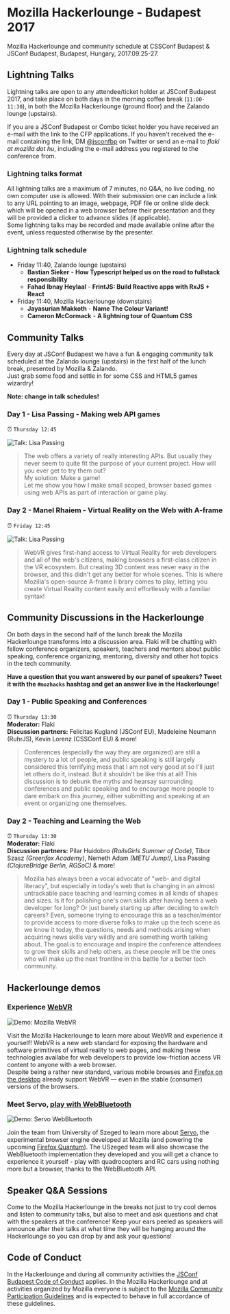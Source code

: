 # Mozilla Hackerlounge - Budapest 2017
Mozilla Hackerlounge and community schedule at CSSConf Budapest & JSConf Budapest, Budapest, Hungary, 2017.09.25-27.

## Lightning Talks
Lightning talks are open to any attendee/ticket holder at JSConf Budapest 2017, and take place on both days in the morning coffee break (`11:00-11:30`), in both the Mozilla Hackerlounge (ground floor) and the Zalando lounge (upstairs).

If you are a JSConf Budapest or Combo ticket holder you have received an e-mail with the link to the CFP applications. If you haven't received the e-mail containing the link, DM [@jsconfbp](https://twitter.com/jsconfbp) on Twitter or send an e-mail to _flaki at mozilla dot hu_, including the e-mail address you registered to the conference from.

### Lightning talks format
All lightning talks are a maximum of 7 minutes, no Q&A, no live coding, no own computer use is allowed. With their submission one can include a link to any URL pointing to an image, webpage, PDF file or online slide deck which will be opened in a web browser before their presentation and they will be provided a clicker to advance slides (if applicable).  
Some lightning talks may be recorded and made available online after the event, unless requested otherwise by the presenter.

### Lightning talk schedule
* Friday 11:40, Zalando lounge (upstairs)
  * **Bastian Sieker** - __How Typescript helped us on the road to fullstack responsibility__
  * **Fahad Ibnay Heylaal** - __FrintJS: Build Reactive apps with RxJS + React__
* Friday 11:40, Mozilla Hackerlounge (downstairs)
  * **Jayasurian Makkoth** - __Name The Colour Variant!__
  * **Cameron McCormack** - __A lightning tour of Quantum CSS__

## Community Talks
Every day at JSConf Budapest we have a fun & engaging community talk scheduled at the Zalando lounge (upstairs) in the first half of the lunch break, presented by Mozilla & Zalando.  
Just grab some food and settle in for some CSS and HTML5 games wizardry!

**Note: change in talk schedules!**

### Day 1 - Lisa Passing - Making web API games
⏰ `Thursday 12:45`

![Talk: Lisa Passing](talks-lislis.jpg)
> The web offers a variety of really interesting APIs. But usually they never seem to quite fit the purpose of your current project. How will you ever get to try them out?  
> My solution: Make a game!  
> Let me show you how I make small scoped, browser based games using web APIs as part of interaction or game play.

### Day 2 - Manel Rhaiem - Virtual Reality on the Web with A-frame
⏰ `Friday 12:45`

![Talk: Lisa Passing](talks-manel.jpg)
> WebVR gives first-hand access to Virtual Reality for web developers and all of the web's citizens, making browsers a first-class citizen in the VR ecosystem. But creating 3D content was never easy in the browser, and this didn't get any better for whole scenes. This is where Mozilla's open-source A-frame li
brary comes to play, letting you create Virtual Reality content easily and effortlessly with a familiar syntax!


## Community Discussions in the Hackerlounge
On both days in the second half of the lunch break the Mozilla Hackerlounge transforms into a discussion area. Flaki will be chatting with fellow conference organizers, speakers, teachers and mentors about public speaking, conference organizing, mentoring, diversity and other hot topics in the tech community.

**Have a question that you want answered by our panel of speakers? Tweet it with the `#mozhacks` hashtag and get an answer live in the Hackerlounge!**

### Day 1 - Public Speaking and Conferences
⏰ `Thursday 13:30`  
**Moderator:** Flaki  
**Discussion partners:** Felicitas Kugland (JSConf EU), Madeleine Neumann (RuhrJS), Kevin Lorenz (CSSConf EU) & more!

> Conferences (especially the way they are organized) are still a mystery to a lot of people, and public speaking is still largely considered this terrifying mess that I am not very good at so I'll just let others do it, instead. But it shouldn't be like this at all! This discussion is to debunk the myths and hearsay surrounding conferences and public speaking and to encourage more people to dare embark on this journey, either submitting and speaking at an event or organizing one themselves.


### Day 2 - Teaching and Learning the Web
⏰ `Thursday 13:30`  
**Moderator:** Flaki  
**Discussion partners:** Pilar Huidobro _(RailsGirls Summer of Code)_, Tibor Szasz _(Greenfox Academy)_, Nemeth Adam _(METU Jump!)_, Lisa Passing _(ClojureBridge Berlin, RGSoC)_ & more!

> Mozilla has always been a vocal advocate of "web- and digital literacy", but especially in today's web that is changing in  an almost untrackable pace teaching and learning comes in all kinds of shapes and sizes. Is it for polishing one's own skills after having been a web developer for long? Or just barely starting up after deciding to switch careers? Even, someone trying to encourage this as a teacher/mentor to provide access to more diverse folks to make up the tech scene as we know it today, the questions, needs and methods arising when acquiring news skills vary wildly and are something worth talking about. The goal is to encourage and inspire the conference attendees to grow their skills and help others, as these people will be the ones who will make up the next frontline in this battle for a better tech community.


## Hackerlounge demos

### Experience [WebVR](https://mozvr.com/)
![Demo: Mozilla WebVR](demos-webvr.jpg)  

Visit the Mozilla Hackerlounge to learn more about WebVR and experience it yourself! WebVR is a new web standard for exposing the hardware and software primitives of virtual reality to web pages, and making these technologies availabe for web developers to provide low-friction access VR content to anyone with a web browser.  
Despite being a rather new standard, various mobile browses and [Firefox on the desktop](https://blog.mozilla.org/blog/2017/06/01/mozilla-brings-virtual-reality-to-all-firefox-users/) already support WebVR — even in the stable (consumer) versions of the browsers.

### Meet Servo, [play with WebBluetooth](https://twitter.com/RustHungary/status/911654669813993472)

![Demo: Servo WebBluetooth](demos-webbluetooth.jpg)

Join the team from University of Szeged to learn more about [Servo](https://servo.org/), the experimental browser engine developed at Mozilla (and powering the upcoming [Firefox Quantum](https://thenextweb.com/tech/2017/09/26/mozillas-firefox-quantum-browser-is-ridiculously-fast/)). The USzeged team will also showcase the WebBluetooth implementation they developed and you will get a chance to experience it yourself - play with quadrocopters and RC cars using nothing more but a browser, thanks to the WebBluetooth API.


## Speaker Q&A Sessions
Come to the Mozilla Hackerlounge in the breaks not just to try cool demos and listen to community talks, but also to meet and ask questions and chat with the speakers at the conference! Keep your ears peeled as speakers will announce after their talks at what time they will be hanging around the Hackerlounge so you can drop by and ask your questions!


## Code of Conduct
In the Hackerlounge and during all community activities the [JSConf Budapest Code of Conduct](http://jsconfbp.com/code-of-conduct) applies. In the Mozilla Hackerlounge and at activities organized by Mozilla everyone is subject to the [Mozilla Community Participation Guidelines](https://www.mozilla.org/about/governance/policies/participation/) and is expected to behave in full accordance of these guidelines.
